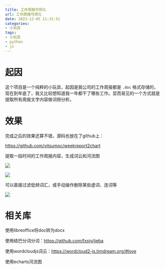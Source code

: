 ```yaml
---
title: 工作周报可视化
url: 工作周报可视化
date: 2023-12-05 11:31:51
categories:
- 小玩具
tags:
- 小玩具
- python
- js
---
```


# 起因

这个项目是一个纯粹的小玩具，起因是我公司的工作周报都是 ```.doc``` 格式存储的，现在到年底了，我又比较想知道我一年都干了哪些工作。显而易见的一个方式就是提取所有周报文字内容做词频分析。

<!-- more -->

# 效果

完成之后的效果还算不错，源码也放在了github上：

https://github.com/vitsumoc/weekreport2chart

提取一段时间的工作周报内容，生成词云和河流图

![](wordcloud.png)

![](river.png)

可以直接过滤低频词汇，或手动操作删除某些虚词、连词等

![](disable.png)

# 相关库

使用libreoffice将doc转为docx

使用结巴分词分词：https://github.com/fxsjy/jieba

使用wordcloudjs词云：https://wordcloud2-js.timdream.org/#love

使用echarts河流图
